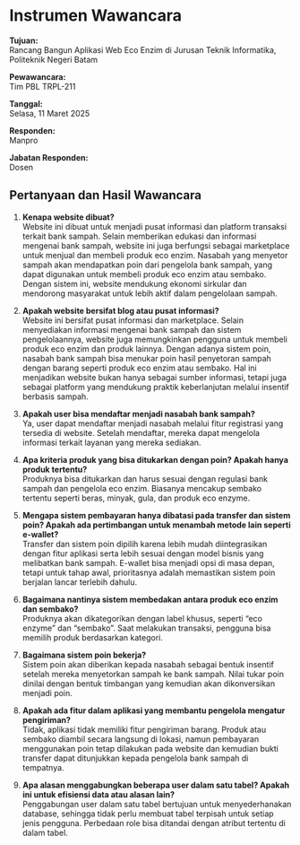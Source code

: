 # Instrumen Wawancara

**Tujuan:**  
Rancang Bangun Aplikasi Web Eco Enzim di Jurusan Teknik Informatika, Politeknik Negeri Batam

**Pewawancara:**  
Tim PBL TRPL-211

**Tanggal:**  
Selasa, 11 Maret 2025

**Responden:**  
Manpro

**Jabatan Responden:**  
Dosen

## Pertanyaan dan Hasil Wawancara

1. **Kenapa website dibuat?**  
   Website ini dibuat untuk menjadi pusat informasi dan platform transaksi terkait bank sampah. Selain memberikan edukasi dan informasi mengenai bank sampah, website ini juga berfungsi sebagai marketplace untuk menjual dan membeli produk eco enzim. Nasabah yang menyetor sampah akan mendapatkan poin dari pengelola bank sampah, yang dapat digunakan untuk membeli produk eco enzim atau sembako. Dengan sistem ini, website mendukung ekonomi sirkular dan mendorong masyarakat untuk lebih aktif dalam pengelolaan sampah.

2. **Apakah website bersifat blog atau pusat informasi?**  
   Website ini bersifat pusat informasi dan marketplace. Selain menyediakan informasi mengenai bank sampah dan sistem pengelolaannya, website juga memungkinkan pengguna untuk membeli produk eco enzim dan produk lainnya. Dengan adanya sistem poin, nasabah bank sampah bisa menukar poin hasil penyetoran sampah dengan barang seperti produk eco enzim atau sembako. Hal ini menjadikan website bukan hanya sebagai sumber informasi, tetapi juga sebagai platform yang mendukung praktik keberlanjutan melalui insentif berbasis sampah.

3. **Apakah user bisa mendaftar menjadi nasabah bank sampah?**  
   Ya, user dapat mendaftar menjadi nasabah melalui fitur registrasi yang tersedia di website. Setelah mendaftar, mereka dapat mengelola informasi terkait layanan yang mereka sediakan.

4. **Apa kriteria produk yang bisa ditukarkan dengan poin? Apakah hanya produk tertentu?**  
   Produknya bisa ditukarkan dan harus sesuai dengan regulasi bank sampah dan pengelola eco enzim. Biasanya mencakup sembako tertentu seperti beras, minyak, gula, dan produk eco enzyme.

5. **Mengapa sistem pembayaran hanya dibatasi pada transfer dan sistem poin? Apakah ada pertimbangan untuk menambah metode lain seperti e-wallet?**  
   Transfer dan sistem poin dipilih karena lebih mudah diintegrasikan dengan fitur aplikasi serta lebih sesuai dengan model bisnis yang melibatkan bank sampah. E-wallet bisa menjadi opsi di masa depan, tetapi untuk tahap awal, prioritasnya adalah memastikan sistem poin berjalan lancar terlebih dahulu.

6. **Bagaimana nantinya sistem membedakan antara produk eco enzim dan sembako?**  
   Produknya akan dikategorikan dengan label khusus, seperti “eco enzyme” dan “sembako”. Saat melakukan transaksi, pengguna bisa memilih produk berdasarkan kategori.

7. **Bagaimana sistem poin bekerja?**  
   Sistem poin akan diberikan kepada nasabah sebagai bentuk insentif setelah mereka menyetorkan sampah ke bank sampah. Nilai tukar poin dinilai dengan bentuk timbangan yang kemudian akan dikonversikan menjadi poin.

8. **Apakah ada fitur dalam aplikasi yang membantu pengelola mengatur pengiriman?**  
   Tidak, aplikasi tidak memiliki fitur pengiriman barang. Produk atau sembako diambil secara langsung di lokasi, namun pembayaran menggunakan poin tetap dilakukan pada website dan kemudian bukti transfer dapat ditunjukkan kepada pengelola bank sampah di tempatnya.

9. **Apa alasan menggabungkan beberapa user dalam satu tabel? Apakah ini untuk efisiensi data atau alasan lain?**  
   Penggabungan user dalam satu tabel bertujuan untuk menyederhanakan database, sehingga tidak perlu membuat tabel terpisah untuk setiap jenis pengguna. Perbedaan role bisa ditandai dengan atribut tertentu di dalam tabel.